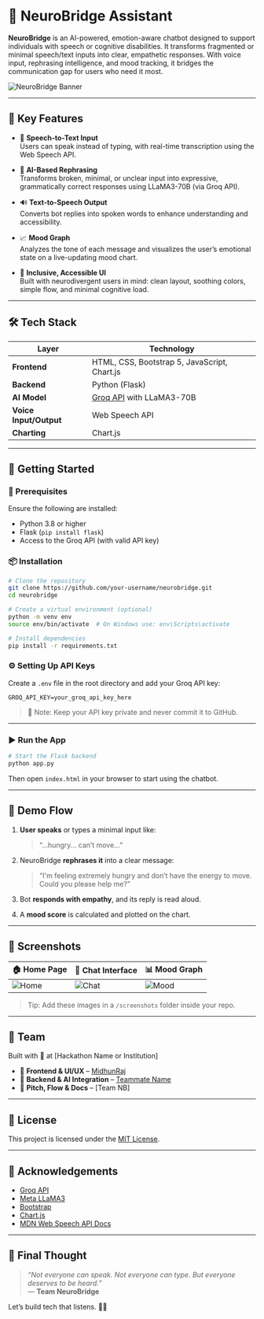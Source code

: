 
# 🧠 NeuroBridge Assistant

**NeuroBridge** is an AI-powered, emotion-aware chatbot designed to support individuals with speech or cognitive disabilities. It transforms fragmented or minimal speech/text inputs into clear, empathetic responses. With voice input, rephrasing intelligence, and mood tracking, it bridges the communication gap for users who need it most.

![NeuroBridge Banner](assets/banner.png) <!-- Optional: Add a banner image to make the repo stand out -->

---

## 🌟 Key Features

- 🎤 **Speech-to-Text Input**  
  Users can speak instead of typing, with real-time transcription using the Web Speech API.

- 💬 **AI-Based Rephrasing**  
  Transforms broken, minimal, or unclear input into expressive, grammatically correct responses using LLaMA3-70B (via Groq API).

- 🔊 **Text-to-Speech Output**  
  Converts bot replies into spoken words to enhance understanding and accessibility.

- 📈 **Mood Graph**  
  Analyzes the tone of each message and visualizes the user’s emotional state on a live-updating mood chart.

- 🧠 **Inclusive, Accessible UI**  
  Built with neurodivergent users in mind: clean layout, soothing colors, simple flow, and minimal cognitive load.

---

## 🛠 Tech Stack

| Layer       | Technology |
|-------------|------------|
| **Frontend** | HTML, CSS, Bootstrap 5, JavaScript, Chart.js |
| **Backend**  | Python (Flask) |
| **AI Model** | [Groq API](https://groq.com) with LLaMA3-70B |
| **Voice Input/Output** | Web Speech API |
| **Charting** | Chart.js |

---

## 🚀 Getting Started

### 🔧 Prerequisites

Ensure the following are installed:

- Python 3.8 or higher
- Flask (`pip install flask`)
- Access to the Groq API (with valid API key)

### 📦 Installation

```bash
# Clone the repository
git clone https://github.com/your-username/neurobridge.git
cd neurobridge

# Create a virtual environment (optional)
python -m venv env
source env/bin/activate  # On Windows use: env\Scripts\activate

# Install dependencies
pip install -r requirements.txt
```

### ⚙️ Setting Up API Keys

Create a `.env` file in the root directory and add your Groq API key:

```
GROQ_API_KEY=your_groq_api_key_here
```

> 🧠 Note: Keep your API key private and never commit it to GitHub.

---

### ▶️ Run the App

```bash
# Start the Flask backend
python app.py
```

Then open `index.html` in your browser to start using the chatbot.

---

## 🧪 Demo Flow

1. **User speaks** or types a minimal input like:  
   > “...hungry... can’t move…”

2. NeuroBridge **rephrases it** into a clear message:  
   > “I'm feeling extremely hungry and don’t have the energy to move. Could you please help me?”

3. Bot **responds with empathy**, and its reply is read aloud.

4. A **mood score** is calculated and plotted on the chart.

---

## 📸 Screenshots

| 🏠 Home Page | 💬 Chat Interface | 📊 Mood Graph |
|-------------|-------------------|----------------|
| ![Home](screenshots/home.png) | ![Chat](screenshots/chat.png) | ![Mood](screenshots/moodgraph.png) |

> Tip: Add these images in a `/screenshots` folder inside your repo.

---

## 👥 Team

Built with 💚 at [Hackathon Name or Institution]

- 🎨 **Frontend & UI/UX** – [MidhunRaj](https://github.com/MidhunRaj-J)
- 🧠 **Backend & AI Integration** – [Teammate Name](https://github.com/yaadhuu)
- 📢 **Pitch, Flow & Docs** – [Team NB]

---

## 📄 License

This project is licensed under the [MIT License](LICENSE).

---

## 🙌 Acknowledgements

- [Groq API](https://groq.com/)
- [Meta LLaMA3](https://ai.meta.com/llama/)
- [Bootstrap](https://getbootstrap.com/)
- [Chart.js](https://www.chartjs.org/)
- [MDN Web Speech API Docs](https://developer.mozilla.org/en-US/docs/Web/API/Web_Speech_API)

---

## 📢 Final Thought

> *“Not everyone can speak. Not everyone can type. But everyone deserves to be heard.”*  
> — **Team NeuroBridge**

Let’s build tech that listens. 💬💙
